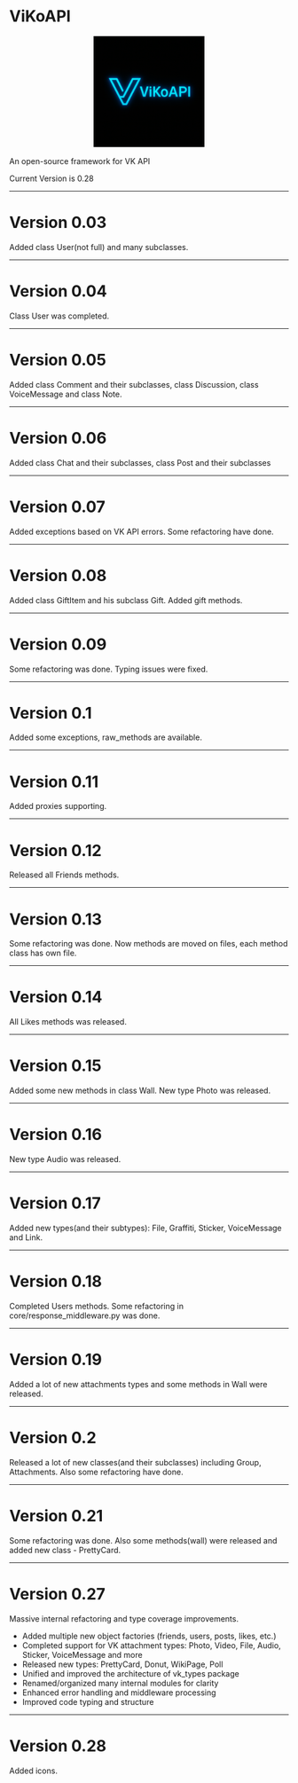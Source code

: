 # ViKoAPI

<p align="center">
  <img src=".github/ViKoAPI main-logo.png" alt="ViKoAPI MainLogo" width="200"/>
</p>

An open-source framework for VK API

Current Version is 0.28

---
# Version 0.03
Added class User(not full) and many subclasses.

---

# Version 0.04
Class User was completed.

---

# Version 0.05
Added class Comment and their subclasses, class Discussion, class VoiceMessage and class Note.

---

# Version 0.06
Added class Chat and their subclasses, class Post and their subclasses

---

# Version 0.07
Added exceptions based on VK API errors. Some refactoring have done.

---

# Version 0.08
Added class GiftItem and his subclass Gift. Added gift methods.

---

# Version 0.09
Some refactoring was done. Typing issues were fixed.

---

# Version 0.1
Added some exceptions, raw_methods are available.

---

# Version 0.11
Added proxies supporting.

---

# Version 0.12
Released all Friends methods.

---

# Version 0.13
Some refactoring was done. Now methods are moved on files, each method class has own file.

---

# Version 0.14
All Likes methods was released.

---

# Version 0.15
Added some new methods in class Wall. New type Photo was released.

---

# Version 0.16
New type Audio was released.

---

# Version 0.17
Added new types(and their subtypes): File, Graffiti, Sticker, VoiceMessage and Link.

---

# Version 0.18
Completed Users methods. Some refactoring in core/response_middleware.py was done.

---

# Version 0.19
Added a lot of new attachments types and some methods in Wall were released.

---

# Version 0.2
Released a lot of new classes(and their subclasses) including Group, Attachments. Also some refactoring have done.

---

# Version 0.21
Some refactoring was done. Also some methods(wall) were released and added new class - PrettyCard.

---

# Version 0.27
Massive internal refactoring and type coverage improvements.

- Added multiple new object factories (friends, users, posts, likes, etc.)
- Completed support for VK attachment types: Photo, Video, File, Audio, Sticker, VoiceMessage and more
- Released new types: PrettyCard, Donut, WikiPage, Poll
- Unified and improved the architecture of vk_types package
- Renamed/organized many internal modules for clarity
- Enhanced error handling and middleware processing
- Improved code typing and structure

---

# Version 0.28
Added icons.

